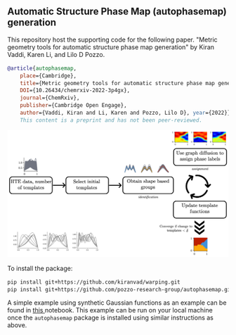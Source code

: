 ## Automatic Structure Phase Map (autophasemap) generation

This repository host the supporting code for the following paper.
"Metric geometry tools for automatic structure phase map generation" by Kiran Vaddi, Karen Li, and Lilo D Pozzo.

```bibtex
@article{autophasemap, 
	place={Cambridge}, 
 	title={Metric geometry tools for automatic structure phase map generation}, 
 	DOI={10.26434/chemrxiv-2022-3p4gx}, 
 	journal={ChemRxiv}, 
 	publisher={Cambridge Open Engage}, 
 	author={Vaddi, Kiran and Li, Karen and Pozzo, Lilo D}, year={2022}} 
 	This content is a preprint and has not been peer-reviewed.
```

<img src="./graphical_abstract.png" alt="Simple example of autophasemap with Gaussians"/>

To install the package:

```bash
pip install git+https://github.com/kiranvad/warping.git 
pip install git+https://github.com/pozzo-research-group/autophasemap.git 
```

A simple example using synthetic Gaussian functions as an example can be found in [this ](/example.ipynb)notebook. This example can be run on your local machine once the `autophasemap` package is installed using similar instructions as above.











